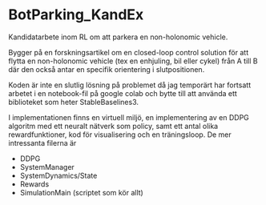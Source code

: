 # BotParking_KandEx
Kandidatarbete inom RL om att parkera en non-holonomic vehicle.


Bygger på en forskningsartikel om en closed-loop control solution för att flytta en non-holonomic vehicle (tex en enhjuling, bil eller cykel) från A till B där den också antar en specifik orientering i slutpositionen.

Koden är inte en slutlig lösning på problemet då jag temporärt har fortsatt arbetet i en notebook-fil på google colab och bytte till att använda ett biblioteket som heter StableBaselines3.

I implementationen finns en virtuell miljö, en implementering av en DDPG algoritm med ett neuralt nätverk som policy, samt ett antal olika rewardfunktioner, kod för visualisering och en träningsloop. De mer intressanta filerna är 
  - DDPG
  - SystemManager
  - SystemDynamics/State
  - Rewards
  - SimulationMain (scriptet som kör allt)

